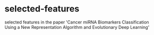 # selected-features
selected features in the paper 'Cancer miRNA Biomarkers Classification Using a New Representation Algorithm and Evolutionary Deep Learning'
